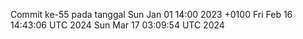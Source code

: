 Commit ke-55 pada tanggal Sun Jan 01 14:00 2023 +0100
Fri Feb 16 14:43:06 UTC 2024
Sun Mar 17 03:09:54 UTC 2024
